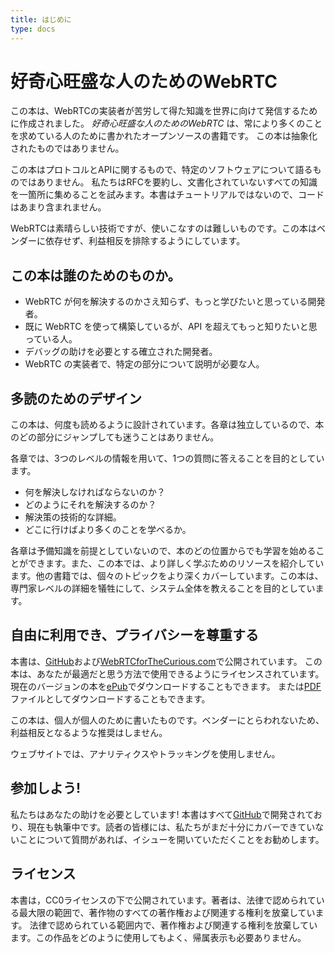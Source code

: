 ```yaml
---
title: はじめに
type: docs
---
```


# 好奇心旺盛な人のためのWebRTC

この本は、WebRTCの実装者が苦労して得た知識を世界に向けて発信するために作成されました。
*好奇心旺盛な人のためのWebRTC* は、常により多くのことを求めている人のために書かれたオープンソースの書籍です。
この本は抽象化されたものではありません。

この本はプロトコルとAPIに関するもので、特定のソフトウェアについて語るものではありません。
私たちはRFCを要約し、文書化されていないすべての知識を一箇所に集めることを試みます。本書はチュートリアルではないので、コードはあまり含まれません。

WebRTCは素晴らしい技術ですが、使いこなすのは難しいものです。この本はベンダーに依存せず、利益相反を排除するようにしています。

## この本は誰のためのものか。

* WebRTC が何を解決するのかさえ知らず、もっと学びたいと思っている開発者。
* 既に WebRTC を使って構築しているが、API を超えてもっと知りたいと思っている人。
* デバッグの助けを必要とする確立された開発者。
* WebRTC の実装者で、特定の部分について説明が必要な人。

## 多読のためのデザイン

この本は、何度も読めるように設計されています。各章は独立しているので、本のどの部分にジャンプしても迷うことはありません。

各章では、3つのレベルの情報を用いて、1つの質問に答えることを目的としています。

* 何を解決しなければならないのか？
* どのようにそれを解決するのか？
* 解決策の技術的な詳細。
* どこに行けばより多くのことを学べるか。

各章は予備知識を前提としていないので、本のどの位置からでも学習を始めることができます。また、この本では、より詳しく学ぶためのリソースを紹介しています。他の書籍では、個々のトピックをより深くカバーしています。この本は、専門家レベルの詳細を犠牲にして、システム全体を教えることを目的としています。

## 自由に利用でき、プライバシーを尊重する

本書は、[GitHub](https://github.com/webrtc-for-the-curious/webrtc-for-the-curious)および[WebRTCforTheCurious.com](https://webrtcforthecurious.com)で公開されています。
この本は、あなたが最適だと思う方法で使用できるようにライセンスされています。現在のバージョンの本を[ePub](https://webrtcforthecurious.com/docs/webrtc-for-the-curious.epub)でダウンロードすることもできます。
または[PDF](https://webrtcforthecurious.com/docs/webrtc-for-the-curious.pdf)ファイルとしてダウンロードすることもできます。

この本は、個人が個人のために書いたものです。ベンダーにとらわれないため、利益相反となるような推奨はしません。

ウェブサイトでは、アナリティクスやトラッキングを使用しません。

## 参加しよう!

私たちはあなたの助けを必要としています! 本書はすべて[GitHub](https://github.com/webrtc-for-the-curious/webrtc-for-the-curious)で開発されており、現在も執筆中です。読者の皆様には、私たちがまだ十分にカバーできていないことについて質問があれば、イシューを開いていただくことをお勧めします。

## ライセンス

本書は，CC0ライセンスの下で公開されています。著者は、法律で認められている最大限の範囲で、著作物のすべての著作権および関連する権利を放棄しています。
法律で認められている範囲内で、著作権および関連する権利を放棄しています。この作品をどのように使用してもよく、帰属表示も必要ありません。
